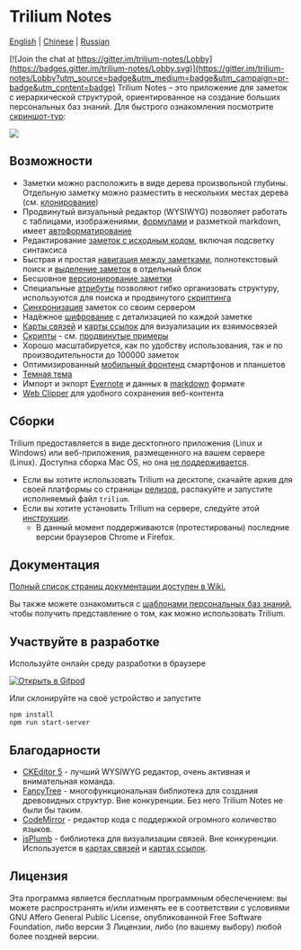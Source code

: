 # Trilium Notes

[English](https://github.com/zadam/trilium/blob/master/README.md) | [Chinese](https://github.com/zadam/trilium/blob/master/README-ZH_CN.md) | [Russian](https://github.com/zadam/trilium/blob/master/README.ru.md)

[![Join the chat at https://gitter.im/trilium-notes/Lobby](https://badges.gitter.im/trilium-notes/Lobby.svg)](https://gitter.im/trilium-notes/Lobby?utm_source=badge&utm_medium=badge&utm_campaign=pr-badge&utm_content=badge)
Trilium Notes – это приложение для заметок с иерархической структурой, ориентированное на создание больших персональных баз знаний. Для быстрого ознакомления посмотрите [скриншот-тур](https://github.com/zadam/trilium/wiki/Screenshot-tour):

![](https://raw.githubusercontent.com/wiki/zadam/trilium/images/screenshot.png)

## Возможности

* Заметки можно расположить в виде дерева произвольной глубины. Отдельную заметку можно разместить в нескольких местах дерева (см. [клонирование](https://github.com/zadam/trilium/wiki/Cloning-notes))
* Продвинутый визуальный редактор (WYSIWYG) позволяет работать с таблицами, изображениями, [формулами](https://github.com/zadam/trilium/wiki/Text-notes#math-support) и разметкой markdown, имеет [автоформатирование](https://github.com/zadam/trilium/wiki/Text-notes#autoformat)
* Редактирование [заметок с исходным кодом](https://github.com/zadam/trilium/wiki/Code-notes), включая подсветку синтаксиса
* Быстрая и простая [навигация между заметками](https://github.com/zadam/trilium/wiki/Note-navigation), полнотекстовый поиск и [выделение заметок](https://github.com/zadam/trilium/wiki/Note-hoisting) в отдельный блок
* Бесшовное [версионирование заметки](https://github.com/zadam/trilium/wiki/Note-revisions)
* Специальные [атрибуты](https://github.com/zadam/trilium/wiki/Attributes) позволяют гибко организовать структуру, используются для поиска и продвинутого [скриптинга](https://github.com/zadam/trilium/wiki/Scripts)
* [Синхронизация](https://github.com/zadam/trilium/wiki/Synchronization) заметок со своим сервером
* Надёжное [шифрование](https://github.com/zadam/trilium/wiki/Protected-notes) с детализацией по каждой заметке
* [Карты связей](https://github.com/zadam/trilium/wiki/Relation-map) и [карты ссылок](https://github.com/zadam/trilium/wiki/Link-map) для визуализации их взяимосвязей
* [Скрипты](https://github.com/zadam/trilium/wiki/Scripts) - см. [продвинутые примеры](https://github.com/zadam/trilium/wiki/Advanced-showcases)
* Хорошо масштабируется, как по удобству использования, так и по производительности до 100000 заметок
* Оптимизированный [мобильный фронтенд](https://github.com/zadam/trilium/wiki/Mobile-frontend) смартфонов и планшетов
* [Темная тема](https://github.com/zadam/trilium/wiki/Themes)
* Импорт и экпорт [Evernote](https://github.com/zadam/trilium/wiki/Evernote-import) и данных в [markdown](https://github.com/zadam/trilium/wiki/Markdown) формате
* [Web Clipper](https://github.com/zadam/trilium/wiki/Web-clipper) для удобного сохранения веб-контента

## Сборки

Trilium предоставляется в виде десктопного приложения (Linux и Windows) или веб-приложения, размещенного на вашем сервере (Linux). Доступна сборка Mac OS, но она [не поддерживается](https://github.com/zadam/trilium/wiki/FAQ#mac-os-support).

* Если вы хотите использовать Trilium на десктопе, скачайте архив для своей платформы со страницы [релизов](https://github.com/zadam/trilium/releases/latest), распакуйте и запустите исполняемый файл ```trilium```.
* Если вы хотите установить Trilium на сервере, следуйте этой [инструкции](https://github.com/zadam/trilium/wiki/Server-installation).
  * В данный момент поддерживаются (протестированы) последние версии браузеров Chrome и Firefox.

## Документация

[Полный список страниц документации доступен в Wiki.](https://github.com/zadam/trilium/wiki/)

Вы также можете ознакомиться с [шаблонами персональных баз знаний](https://github.com/zadam/trilium/wiki/Patterns-of-personal-knowledge-base), чтобы получить представление о том, как можно использовать Trilium.

## Участвуйте в разработке

Используйте онлайн среду разработки в браузере

[![Открыть в Gitpod](https://gitpod.io/button/open-in-gitpod.svg)](https://gitpod.io/#https://github.com/zadam/trilium)

Или склонируйте на своё устройство и запустите
```
npm install
npm run start-server
```

## Благодарности

* [CKEditor 5](https://github.com/ckeditor/ckeditor5) - лучший WYSIWYG редактор, очень активная и внимательная команда.
* [FancyTree](https://github.com/mar10/fancytree) - многофункциональная библиотека для создания древовидных структур. Вне конкуренции. Без него Trilium Notes не были бы таким.
* [CodeMirror](https://github.com/codemirror/CodeMirror) - редактор кода с поддержкой огромного количество языков.
* [jsPlumb](https://github.com/jsplumb/jsplumb) - библиотека для визуализации связей. Вне конкуренции. Используется в [картах связей](https://github.com/zadam/trilium/wiki/Relation-map) и [картах ссылок](https://github.com/zadam/trilium/wiki/Link-map).

## Лицензия

Эта программа является бесплатным программным обеспечением: вы можете распространять и/или изменять ее в соответствии с условиями GNU Affero General Public License, опубликованной Free Software Foundation, либо версии 3 Лицензии, либо (по вашему выбору) любой более поздней версии.
